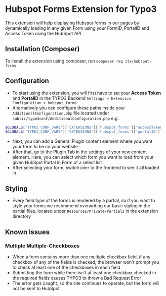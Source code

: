 # Hubspot Forms Extension for Typo3
This extension will help displaying Hubspot forms in our pages by dynamically loading in any given Form using your FormID, PortalID and Access Token using the HubSpot API

## Installation (Composer)
To install the extension using composer, run `composer req itx/hubspot-forms`

## Configuration
* To start using the extension, you will first have to set your **Access Token** and **PortalID** in the TYPO3 Backend `Settings > Extension Configuration > hubspot_forms`
* Alternatively you can configure these paths inside your `AdditionalConfiguration.php` file located under `public/typo3conf/AdditionalConfiguration.php`
e.g.
```php
$GLOBALS['TYPO3_CONF_VARS']['EXTENSIONS']['hubspot_forms']['accessToken'] = 'Your Access Token';
$GLOBALS['TYPO3_CONF_VARS']['EXTENSIONS']['hubspot_forms']['portalID'] = 'Your PortalID';
```
* Next, you can add a General Plugin content element where you want your form to be on your website
* After that, go to the Plugin Tab in the settings of your new content element. Here, you can select which form you want to load from your given HubSpot Portal in Form of a select list
* After selecting your form, switch over to the frontend to see it all loaded in

## Styling 
* Every field type of the forms is rendered by a partial, so if you want to style your forms we recommend overwriting our basic styling in the partial files, located under `Resources/Private/Partials` in the extension directory

## Known Issues
### Multiple Multiple-Checkboxes
* When a form contains more than one multiple checkbox field, if any checkbox of any of the fields is checked, the browser won't prompt you to check at least one of the checkboxes in each field
* Submitting the form while there isn't at least one checkbox checked in the required fields causes TYPO3 to throw a Bad Request Error
* The error gets caught, so the site continues to operate, but the form will not be sent to HubSpot